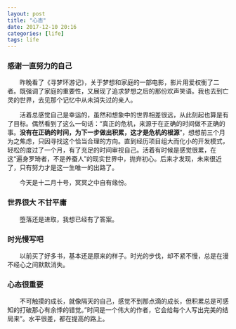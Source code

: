 ```yaml
---
layout: post
title: "心态"
date: 2017-12-10 20:16
categories: [life]
tags: life
---
```


### 感谢一直努力的自己

&emsp;&emsp;昨晚看了《寻梦环游记》，关于梦想和家庭的一部电影，影片用爱权衡了二者。既强调了家庭的重要性，又展现了追求梦想之后的那份欢声笑语。我也去到亡灵的世界，去见那个记忆中从未消失过的亲人。

&emsp;&emsp;活着总感觉自己是幸运的，虽然和想象中的世界相差很远，从此刻起也算是有了目标。偶然看到了这么一句话：“真正的危机，来源于在正确的时间做不正确的事。**没有在正确的时间，为下一步做出积累，这才是危机的根源**”，想想前三个月为之焦虑，只因寻找这个恰当合理的方向。直到经历项目组大而化小的开发模式，轻松的度过了一个月，有了充足的时间审视自己。活着有时候是感觉很累，在这“遍身罗琦者，不是养蚕人”的现实世界中，抛弃初心。后来才发现，未来很近了，只有努力才是这一生唯一的出路了。　

&emsp;&emsp;今天是十二月十号，冥冥之中自有缘份。

### 世界很大 不甘平庸

&emsp;&emsp;堕落还是进取，我想已经有了答案。

### 时光慢写吧
&emsp;&emsp;以前买了好多书，基本还是原来的样子。时光的步伐，却不紧不慢，总是在漫不经心之间默默消失。

### 心态很重要
&emsp;&emsp;不可触摸的成长，就像隔天的自己，感觉不到那点滴的成长，但积累总是可感知的打破那心有余悸的错觉。”时间是一个伟大的作者，它会给每个人写出完美的结局来”。水平很差，都在提高的路上。

